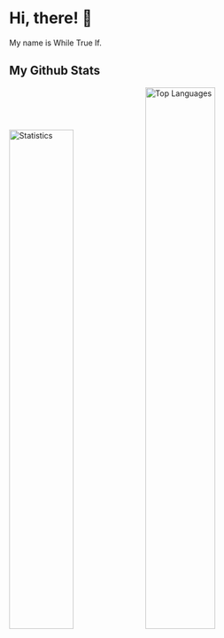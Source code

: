 # Hi, there! 👋

My name is While True If.

## My Github Stats

<p align="left">

  <img alt="Statistics" width="48%" src="https://github-readme-stats.vercel.app/api/?username=while-true-if&layout=compact&show_icons=true&theme=tokyonight" />
  <img alt="Top Languages" width="50%" src="https://github-readme-stats-vercel-wea9.vercel.app/api/top-langs/?username=while-true-if&layout=compact&theme=tokyonight" />

</p>
